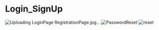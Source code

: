 # Login_SignUp
![Uploading
![LoginPage](https://user-images.githubusercontent.com/85582495/189720463-56745da6-2d87-4a17-8185-07bf8886f350.jpg)
 RegistrationPage.jpg…]()
![PasswordReset](https://user-images.githubusercontent.com/85582495/189720470-e148341f-b2df-4f8a-bc0d-fc41a6e11f92.jpg)
![reset](https://user-images.githubusercontent.com/85582495/189720477-0c58555a-eae9-4d54-ae39-2cc7548901f0.jpg)
